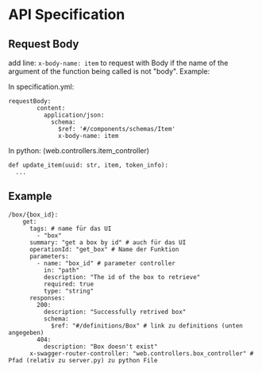 # API Specification

## Request Body

add line: `x-body-name: item` to request with Body if the name of the argument of the function being called is not "body". Example:

In specification.yml:
```
requestBody:
        content:
          application/json:
            schema:
              $ref: '#/components/schemas/Item'
              x-body-name: item
```

In python: (web.controllers.item_controller)
```
def update_item(uuid: str, item, token_info):
  ...
```

## Example

``` 
/box/{box_id}:
    get:
      tags: # name für das UI
        - "box"
      summary: "get a box by id" # auch für das UI
      operationId: "get_box" # Name der Funktion
      parameters:
        - name: "box_id" # parameter controller
          in: "path"
          description: "The id of the box to retrieve"
          required: true
          type: "string"
      responses:
        200:
          description: "Successfully retrived box"
          schema:
            $ref: "#/definitions/Box" # link zu definitions (unten angegeben)
        404:
          description: "Box doesn't exist"
      x-swagger-router-controller: "web.controllers.box_controller" # Pfad (relativ zu server.py) zu python File
```